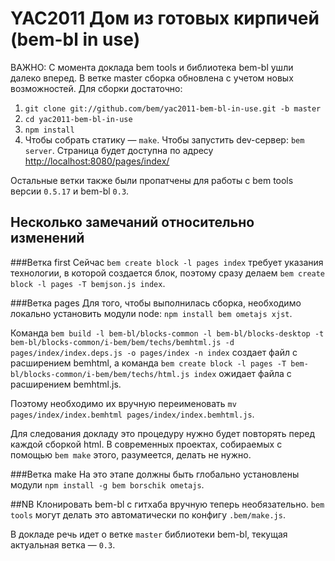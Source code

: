 YAC2011 Дом из готовых кирпичей (bem-bl in use)
================================================

ВАЖНО: С момента доклада bem tools и библиотека bem-bl ушли далеко вперед.
В ветке master сборка обновлена с учетом новых возможностей. Для сборки достаточно:

1. `git clone git://github.com/bem/yac2011-bem-bl-in-use.git -b master`
2. `cd yac2011-bem-bl-in-use`
3. `npm install`
4. Чтобы собрать статику — `make`. Чтобы запустить dev-сервер: `bem server`. Страница будет доступна по адресу [http://localhost:8080/pages/index/](http://localhost:8080/pages/index/)

Остальные ветки также были пропатчены для работы с bem tools версии `0.5.17` и bem-bl `0.3`.

Несколько замечаний относительно изменений
------------------------------------------

###Ветка first
Сейчас `bem create block -l pages index`
требует указания технологии, в которой создается блок, поэтому сразу делаем `bem create block -l pages -T bemjson.js index`.

###Ветка pages
Для того, чтобы выполнилась сборка, необходимо локально установить модули node:
`npm install bem ometajs xjst`.

Команда `bem build -l bem-bl/blocks-common -l bem-bl/blocks-desktop -t bem-bl/blocks-common/i-bem/bem/techs/bemhtml.js -d pages/index/index.deps.js -o pages/index -n index`
создает файл с расширением bemhtml, а команда `bem create block -l pages -T bem-bl/blocks-common/i-bem/bem/techs/html.js index`
ожидает файла с расширением bemhtml.js.

Поэтому необходимо их вручную переименовать `mv pages/index/index.bemhtml pages/index/index.bemhtml.js`.

Для следования докладу это процедуру нужно будет повторять перед каждой сборкой html. В современных проектах, собираемых с помощью `bem make` этого, разумеется, делать не нужно.

###Ветка make
На это этапе должны быть глобально установлены модули `npm install -g bem borschik ometajs`.

##NB
Клонировать bem-bl с гитхаба вручную теперь необязательно.
`bem tools` могут делать это автоматически по конфигу `.bem/make.js`.

В докладе речь идет о ветке `master` библиотеки bem-bl, текущая актуальная ветка — `0.3`.